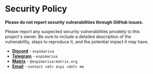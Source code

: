# Security Policy

**Please do not report security vulnerabilities through GitHub issues.**

Please report any suspected security vulnerabilities privately to this project's owner. Be sure to include a detailed description of the vulnerability, steps to reproduce it, and the potential impact it may have.

- **[Discord][espi-discord]** - `espimarisa`
- **[Telegram][espi-telegram]** - `espimarisa`
- **[Matrix][espi-matrix]** - `@espimarisa:matrix.org`
- **[Email][espi-email]** - `contact <at> espi <dot> me`

[espi-discord]: https://discord.com/users/647269760782041133 "Discord"
[espi-email]: mailto:contact@espi.me?subject=session-rethinkdb-ts "Email"
[espi-matrix]: https://matrix.to/#/@espimarisa:matrix.org "Matrix"
[espi-telegram]: https://t.me/espimarisa "Telegram"
